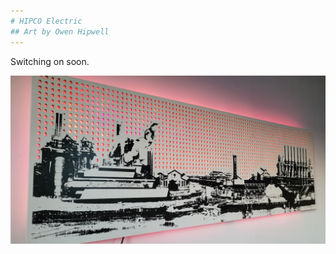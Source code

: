 ```yaml
---
# HIPCO Electric
## Art by Owen Hipwell
---
```



Switching on soon.


<img src="assets/images/fwt-pink.jpg"/>
